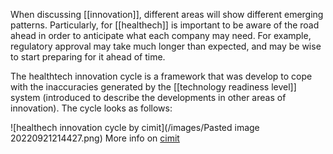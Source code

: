 When discussing [[innovation]], different areas will show different emerging patterns. Particularly, for [[healthech]] is important to be aware of the road ahead in order to anticipate what each company may need. For example, regulatory approval may take much longer than expected, and may be wise to start preparing for it ahead of time. 

The healthtech innovation cycle is a framework that was develop to cope with the inaccuracies generated by the [[technology readiness level]] system (introduced to describe the developments in other areas of innovation).  The cycle looks as follows:

![healthech innovation cycle by cimit](/images/Pasted image 20220921214427.png)
More info on [cimit](https://www.cimit.org/documents/173804/228699/Navigating+the+HealthTech+Innovation+Cycle.pdf/2257c90b-d90b-3b78-6dc9-745db401fbc6)

